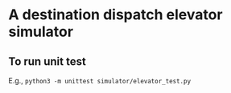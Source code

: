 # A destination dispatch elevator simulator

## To run unit test

E.g., ```python3 -m unittest simulator/elevator_test.py```
